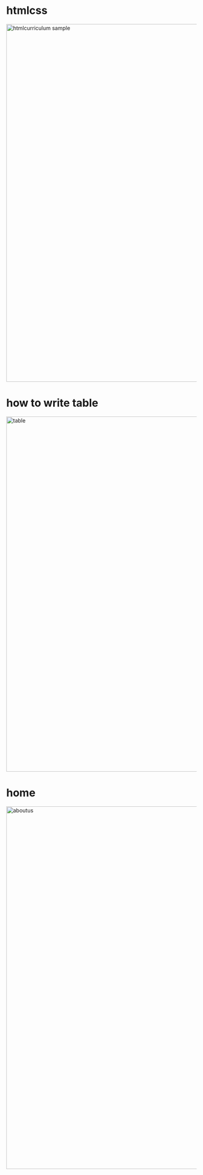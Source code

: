 # htmlcss

<img width="947" alt="htmlcurriculum sample" src="https://user-images.githubusercontent.com/50608342/57752435-1ff21e80-7724-11e9-90ba-cd34703859c2.PNG">

<h1>how to write table</h1>
<img width="940" alt="table" src="https://user-images.githubusercontent.com/50608342/57753300-c2130600-7726-11e9-85f9-dd71be1d01dc.PNG">
<h1>home</h1>
<img width="960" alt="aboutus" src="https://user-images.githubusercontent.com/50608342/57753463-2d5cd800-7727-11e9-8f87-23f5bbc9e264.PNG">
